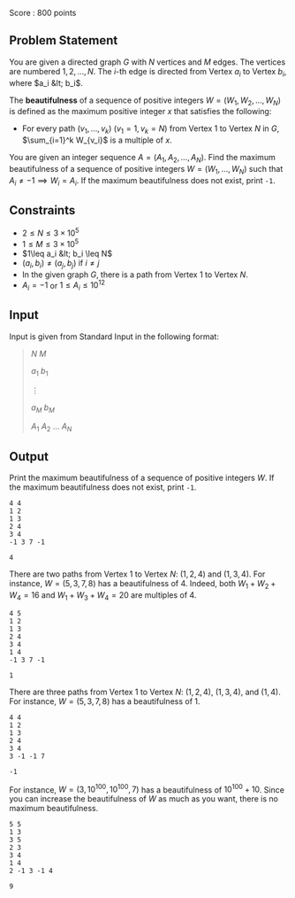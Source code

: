 Score : $800$ points

## Problem Statement

You are given a directed graph $G$ with $N$ vertices and $M$ edges. The vertices are numbered $1, 2, \ldots, N$. The $i$-th edge is directed from Vertex $a_i$ to Vertex $b_i$, where $a_i &lt; b_i$.

The **beautifulness** of a sequence of positive integers $W = (W_1, W_2, \ldots, W_N)$ is defined as the maximum positive integer $x$ that satisfies the following:

- For every path $(v_1, \ldots, v_k)$ ($v_1 = 1, v_k = N$) from Vertex $1$ to Vertex $N$ in $G$, $\sum_{i=1}^k W_{v_i}$ is a multiple of $x$.

You are given an integer sequence $A = (A_1, A_2, \ldots, A_N)$. Find the maximum beautifulness of a sequence of positive integers $W = (W_1, \ldots, W_N)$ such that $A_i \neq -1 \implies W_i = A_i$. If the maximum beautifulness does not exist, print `-1`.

## Constraints

- $2\leq N\leq 3\times 10^5$
- $1\leq M\leq 3\times 10^5$
- $1\leq a_i &lt; b_i \leq N$
- $(a_i,b_i)\neq (a_j,b_j)$ if $i\neq j$
- In the given graph $G$, there is a path from Vertex $1$ to Vertex $N$.
- $A_i = -1$ or $1\leq A_i\leq 10^{12}$

## Input

Input is given from Standard Input in the following format:

> $N$ $M$
> 
> $a_1$ $b_1$
> 
> $\vdots$
> 
> $a_M$ $b_M$
> 
> $A_1$ $A_2$ $\ldots$ $A_N$

## Output

Print the maximum beautifulness of a sequence of positive integers $W$. If the maximum beautifulness does not exist, print `-1`.

```input1
4 4
1 2
1 3
2 4
3 4
-1 3 7 -1
```

```output1
4
```

There are two paths from Vertex $1$ to Vertex $N$: $(1,2,4)$ and $(1,3,4)$.
For instance, $W = (5, 3, 7, 8)$ has a beautifulness of $4$. Indeed, both $W_1 + W_2 + W_4 = 16$ and $W_1 + W_3 + W_4 = 20$ are multiples of $4$.

```input2
4 5
1 2
1 3
2 4
3 4
1 4
-1 3 7 -1
```

```output2
1
```

There are three paths from Vertex $1$ to Vertex $N$: $(1,2,4)$, $(1,3,4)$, and $(1,4)$.
For instance, $W = (5, 3, 7, 8)$ has a beautifulness of $1$.

```input3
4 4
1 2
1 3
2 4
3 4
3 -1 -1 7
```

```output3
-1
```

For instance, $W = (3, 10^{100}, 10^{100}, 7)$ has a beautifulness of $10^{100}+10$. Since you can increase the beautifulness of $W$ as much as you want, there is no maximum beautifulness.

```input4
5 5
1 3
3 5
2 3
3 4
1 4
2 -1 3 -1 4
```

```output4
9
```